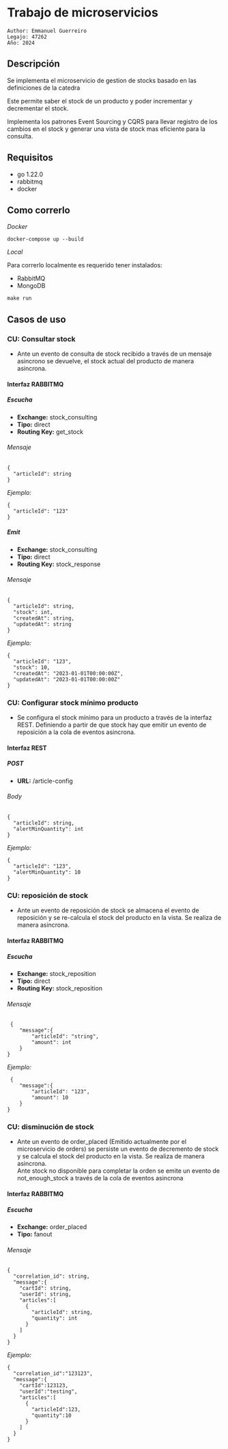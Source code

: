# Trabajo de microservicios

```
Author: Emmanuel Guerreiro
Legajo: 47262
Año: 2024
```

## Descripción

Se implementa el microservicio de gestion de stocks basado en las definiciones de la catedra

Este permite saber el stock de un producto y poder incrementar y decrementar el stock.

Implementa los patrones Event Sourcing y CQRS para llevar registro de los cambios en el stock y generar una vista de stock mas eficiente para la consulta.

## Requisitos

- go 1.22.0
- rabbitmq
- docker

## Como correrlo

_Docker_

```
docker-compose up --build
```

_Local_

Para correrlo localmente es requerido tener instalados:

- RabbitMQ
- MongoDB

```
make run
```

## Casos de uso

### CU: Consultar stock

- Ante un evento de consulta de stock recibido a través de un mensaje asincrono se devuelve, el stock actual del producto de manera asincrona.

#### Interfaz RABBITMQ

##### Escucha

- **Exchange:** stock_consulting
- **Tipo:** direct
- **Routing Key:** get_stock

###### Mensaje

```
{
  "articleId": string
}
```

_Ejemplo:_

```
{
  "articleId": "123"
}
```

##### Emit

- **Exchange:** stock_consulting
- **Tipo:** direct
- **Routing Key:** stock_response

###### Mensaje

```
{
  "articleId": string,
  "stock": int,
  "createdAt": string,
  "updatedAt": string
}
```

_Ejemplo:_

```
{
  "articleId": "123",
  "stock": 10,
  "createdAt": "2023-01-01T00:00:00Z",
  "updatedAt": "2023-01-01T00:00:00Z"
}
```

### CU: Configurar stock mínimo producto

- Se configura el stock mínimo para un producto a través de la interfaz REST. Definiendo a partir de que stock hay que emitir un evento de reposición a la cola de eventos asincrona.

#### Interfaz REST

##### POST

- **URL:** /article-config

###### Body

```
{
  "articleId": string,
  "alertMinQuantity": int
}
```

_Ejemplo:_

```
{
  "articleId": "123",
  "alertMinQuantity": 10
}
```

### CU: reposición de stock

- Ante un evento de reposición de stock se almacena el evento de reposición y se re-calcula el stock del producto en la vista. Se realiza de manera asincrona.

#### Interfaz RABBITMQ

##### Escucha

- **Exchange:** stock_reposition
- **Tipo:** direct
- **Routing Key:** stock_reposition

###### Mensaje

```
 {
 	"message":{
		"articleId": "string",
		"amount": int
	}
}
```

_Ejemplo:_

```
 {
 	"message":{
		"articleId": "123",
		"amount": 10
	}
}
```

### CU: disminución de stock

- Ante un evento de order_placed (Emitido actualmente por el microservicio de orders) se persiste un evento de decremento de stock y se calcula el stock del producto en la vista. Se realiza de manera asincrona.\
  Ante stock no disponible para completar la orden se emite un evento de not_enough_stock a través de la cola de eventos asincrona

#### Interfaz RABBITMQ

##### Escucha

- **Exchange:** order_placed
- **Tipo:** fanout

###### Mensaje

```
{
  "correlation_id": string,
  "message":{
    "cartId": string,
    "userId": string,
    "articles":[
      {
        "articleId": string,
        "quantity": int
      }
    ]
  }
}

```

_Ejemplo:_

```
{
  "correlation_id":"123123",
  "message":{
    "cartId":123123,
    "userId":"testing",
    "articles":[
      {
        "articleId":123,
        "quantity":10
      }
    ]
  }
}

```
